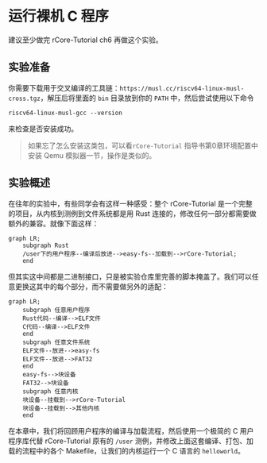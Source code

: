 # 运行裸机 C 程序

建议至少做完 rCore-Tutorial ch6 再做这个实验。

## 实验准备

你需要下载用于交叉编译的工具链：`https://musl.cc/riscv64-linux-musl-cross.tgz`，解压后将里面的 `bin` 目录放到你的 `PATH` 中，然后尝试使用以下命令

```
riscv64-linux-musl-gcc --version
```

来检查是否安装成功。

> 如果忘了怎么安装这类包，可以看`rCore-Tutorial` 指导书第0章环境配置中安装 Qemu 模拟器一节，操作是类似的。

## 实验概述

在往年的实验中，有些同学会有这样一种感受：整个 rCore-Tutorial 是一个完整的项目，从内核到测例到文件系统都是用 Rust 连接的，修改任何一部分都需要做额外的兼容。就像下面这样：

```mermaid
graph LR;
    subgraph Rust
    /user下的用户程序--编译后放进-->easy-fs--加载到-->rCore-Tutorial;
    end
```

但其实这中间都是二进制接口，只是被实验仓库里完善的脚本掩盖了。我们可以任意更换这其中的每个部分，而不需要做另外的适配：

```mermaid
graph LR;
    subgraph 任意用户程序
    Rust代码--编译-->ELF文件
    C代码--编译-->ELF文件
    end
    subgraph 任意文件系统
    ELF文件--放进-->easy-fs
    ELF文件--放进-->FAT32
    end
    easy-fs-->块设备
    FAT32-->块设备
    subgraph 任意内核
    块设备--挂载到-->rCore-Tutorial
    块设备--挂载到-->其他内核
    end
```

在本章中，我们将回顾用户程序的编译与加载流程，然后使用一个极简的 C 用户程序库代替 rCore-Tutorial 原有的 `/user` 测例，并修改上面这套编译、打包、加载的流程中的各个 Makefile，让我们的内核运行一个 C 语言的 `helloworld`。
